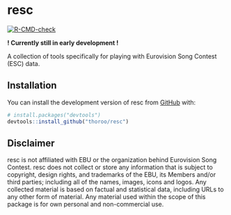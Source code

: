 
<!-- README.md is generated from README.Rmd. Please edit that file -->

# resc

<!-- badges: start -->

[![R-CMD-check](https://github.com/Phiido/resc/actions/workflows/R-CMD-check.yaml/badge.svg)](https://github.com/phiido/resc/actions/workflows/R-CMD-check.yaml)
<!-- badges: end -->

**! Currently still in early development !**

A collection of tools specifically for playing with Eurovision Song
Contest (ESC) data.

## Installation

You can install the development version of resc from
[GitHub](https://github.com/) with:

``` r
# install.packages("devtools")
devtools::install_github("thoroo/resc")
```

## Disclaimer

resc is not affiliated with EBU or the organization behind Eurovision
Song Contest. resc does not collect or store any information that is
subject to copyright, design rights, and trademarks of the EBU, its
Members and/or third parties; including all of the names, images, icons
and logos. Any collected material is based on factual and statistical
data, including URLs to any other form of material. Any material used
within the scope of this package is for own personal and non-commercial
use.
